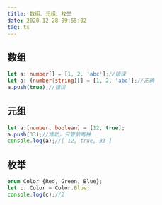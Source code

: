 ```yaml
---
title: 数组、元组、枚举
date: 2020-12-28 09:55:02
tag: ts
---
```


## 数组
```ts
let a: number[] = [1, 2, 'abc'];//错误
let a: (number|string)[] = [1, 2, 'abc'];//正确
a.push(true);//错误
```

## 元组
```ts
let a:[number, boolean] = [12, true];
a.push(33);//成功，只管前两种
console.log(a);//[ 12, true, 33 ]
```

## 枚举
```ts
enum Color {Red, Green, Blue};
let c: Color = Color.Blue;
console.log(c);//2
```